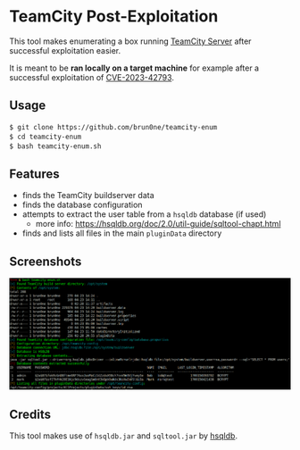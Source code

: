# TeamCity Post-Exploitation

This tool makes enumerating a box running [TeamCity Server](https://www.jetbrains.com/teamcity/) after successful exploitation easier.

It is meant to be **ran locally on a target machine** for example after a successful exploitation of [CVE-2023-42793](https://nvd.nist.gov/vuln/detail/CVE-2023-42793).

## Usage

```sh
$ git clone https://github.com/brun0ne/teamcity-enum
$ cd teamcity-enum
$ bash teamcity-enum.sh
```

## Features

- finds the TeamCity buildserver data
- finds the database configuration
- attempts to extract the user table from a `hsqldb` database (if used)
    - more info: https://hsqldb.org/doc/2.0/util-guide/sqltool-chapt.html
- finds and lists all files in the main `pluginData` directory

## Screenshots

![Screenshot](scr.png)

## Credits

This tool makes use of `hsqldb.jar` and `sqltool.jar` by [hsqldb](https://hsqldb.org).
